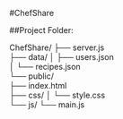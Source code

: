 #ChefShare

##Project Folder:

ChefShare/
├── server.js           
├── data/
│   ├── users.json     
│   └── recipes.json    
└── public/              
    ├── index.html      
    ├── css/
    │   └── style.css   
    └── js/
        └── main.js   
